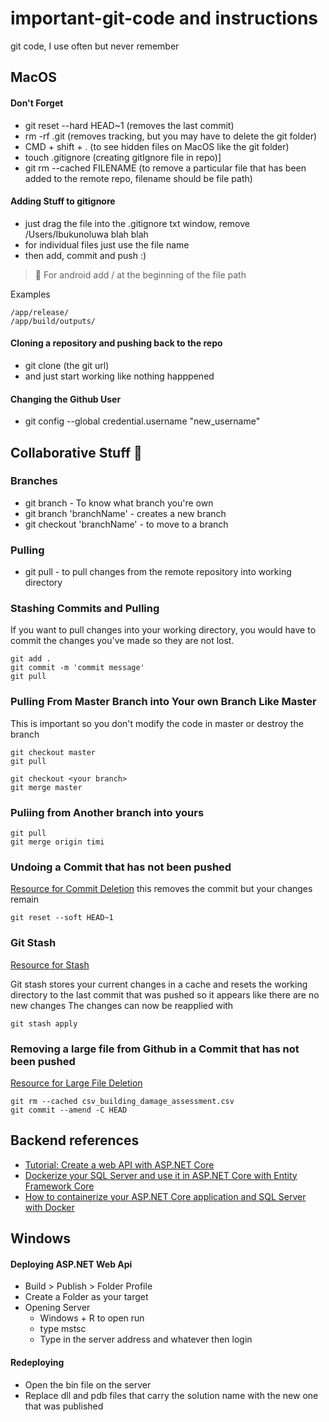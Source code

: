 # important-git-code and instructions 
git code, I use often but never remember 

## MacOS
#### Don't Forget
- git reset --hard HEAD~1 (removes the last commit)
- rm -rf .git (removes tracking, but you may have to delete the git folder)
- CMD + shift + . (to see hidden files on MacOS like the git folder)
- touch .gitignore (creating gitIgnore file in repo)]
- git rm --cached FILENAME (to remove a particular file that has been added to the remote repo, filename should be file path)

#### Adding Stuff to gitignore
- just drag the file into the .gitignore txt window, remove /Users/Ibukunoluwa blah blah 
- for individual files just use the file name
- then add, commit and push :)

> 🚨 For android add / at the beginning of the file path

Examples
<br>

```
/app/release/
/app/build/outputs/
```

#### Cloning a repository and pushing back to the repo 
- git clone (the git url)
- and just start working like nothing happpened

#### Changing the Github User
- git config --global credential.username "new_username"

## Collaborative Stuff 🤝

### Branches
- git branch - To know what branch you're own 
- git branch 'branchName' - creates a new branch 
- git checkout 'branchName' - to move to a branch 

### Pulling
- git pull - to pull changes from the remote repository into working directory

### Stashing Commits and Pulling
If you want to pull changes into your working directory, you would have to commit the changes you've made so they are not lost. 
```
git add .
git commit -m 'commit message'
git pull
```

### Pulling From Master Branch into Your own Branch Like Master
This is important so you don't modify the code in master or destroy the branch
```
git checkout master
git pull

git checkout <your branch>
git merge master
```

### Puliing from Another branch into yours 
```
git pull
git merge origin timi
```

### Undoing a Commit that has not been pushed 
[Resource for Commit Deletion](https://www.junosnotes.com/git/how-to-unstage-files-on-git/#:~:text=To%20unstage%20commits%20on%20Git,and%20specify%20the%20commit%20hash.&text=Alternatively%2C%20if%20you%20want%20to%20unstage%20your%20last%20commit%2C%20you,order%20to%20revert%20it%20easily.&text=Using%20the%20%E2%80%9C%E2%80%93soft%E2%80%9D%20argument,your%20working%20directory%20and%20index.)
this removes the commit but your changes remain
```
git reset --soft HEAD~1
```

### Git Stash
[Resource for Stash](https://git-scm.com/docs/git-stash)

Git stash stores your current changes in a cache and resets the working directory to the last commit that was pushed so it appears like there are no new changes
The changes can now be reapplied with 

```
git stash apply
```

### Removing a large file from Github in a Commit that has not been pushed 
[Resource for Large File Deletion](https://medium.com/analytics-vidhya/tutorial-removing-large-files-from-git-78dbf4cf83a)
```
git rm --cached csv_building_damage_assessment.csv
git commit --amend -C HEAD
```


## Backend references
- [Tutorial: Create a web API with ASP.NET Core](https://learn.microsoft.com/en-us/aspnet/core/tutorials/first-web-api?view=aspnetcore-7.0&tabs=visual-studio)
- [Dockerize your SQL Server and use it in ASP.NET Core with Entity Framework Core](https://www.twilio.com/blog/containerize-your-sql-server-with-docker-and-aspnet-core-with-ef-core)
- [How to containerize your ASP.NET Core application and SQL Server with Docker](https://www.twilio.com/blog/containerize-your-aspdotnet-core-application-and-sql-server-with-docker)

## Windows
#### Deploying ASP.NET Web Api
- Build > Publish > Folder Profile
- Create a Folder as your target
- Opening Server 
  - Windows + R to open run 
  - type mstsc
  - Type in the server address and whatever then login 
  
#### Redeploying 
- Open the bin file on the server
- Replace dll and pdb files that carry the solution name with the new one that was published 
